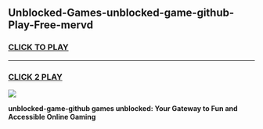 
## Unblocked-Games-unblocked-game-github-Play-Free-mervd
<h3>
<a href="https://premium76.site?title=unblocked-game-github&ref=22A">CLICK TO PLAY</a></h3>
<hr>

<h3>
<a href="https://premium76.site?title=unblocked-game-github&ref=22A">CLICK 2 PLAY</a>
  
</h3>

<a href="https://premium76.site?title=unblocked-game-github&ref=22A"><img src="https://clearcache.store/games.png"></a>


**unblocked-game-github games unblocked: Your Gateway to Fun and Accessible Online Gaming**
